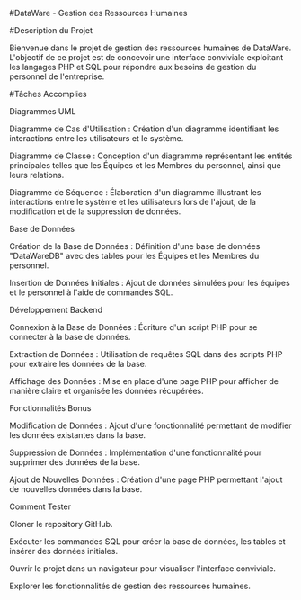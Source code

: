 #DataWare - Gestion des Ressources Humaines

#Description du Projet

Bienvenue dans le projet de gestion des ressources humaines de DataWare. L'objectif de ce projet est de concevoir une interface conviviale exploitant les langages PHP et SQL pour répondre aux besoins de gestion du personnel de l'entreprise.

#Tâches Accomplies

Diagrammes UML

 Diagramme de Cas d'Utilisation : Création d'un diagramme identifiant les interactions entre les utilisateurs et le système.
 
 Diagramme de Classe : Conception d'un diagramme représentant les entités principales telles que les Équipes et les Membres du personnel, ainsi que leurs relations.
 
 Diagramme de Séquence : Élaboration d'un diagramme illustrant les interactions entre le système et les utilisateurs lors de l'ajout, de la modification et de la suppression de données.

Base de Données

 Création de la Base de Données : Définition d'une base de données "DataWareDB" avec des tables pour les Équipes et les Membres du personnel.
 
 Insertion de Données Initiales : Ajout de données simulées pour les équipes et le personnel à l'aide de commandes SQL.

Développement Backend

 Connexion à la Base de Données : Écriture d'un script PHP pour se connecter à la base de données.
 
 Extraction de Données : Utilisation de requêtes SQL dans des scripts PHP pour extraire les données de la base.
 
 Affichage des Données : Mise en place d'une page PHP pour afficher de manière claire et organisée les données récupérées.

Fonctionnalités Bonus

 Modification de Données : Ajout d'une fonctionnalité permettant de modifier les données existantes dans la base.
 
 Suppression de Données : Implémentation d'une fonctionnalité pour supprimer des données de la base.
 
 Ajout de Nouvelles Données : Création d'une page PHP permettant l'ajout de nouvelles données dans la base.

Comment Tester

 Cloner le repository GitHub.
 
 Exécuter les commandes SQL pour créer la base de données, les tables et insérer des données initiales.
 
 Ouvrir le projet dans un navigateur pour visualiser l'interface conviviale.
 
 Explorer les fonctionnalités de gestion des ressources humaines.
